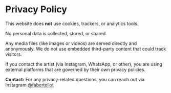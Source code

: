 # Privacy Policy

This website does **not** use cookies, trackers, or analytics tools.

No personal data is collected, stored, or shared.

Any media files (like images or videos) are served directly and anonymously. We do not use embedded third-party content that could track visitors.

If you contact the artist (via Instagram, WhatsApp, or other), you are using external platforms that are governed by their own privacy policies.

**Contact:** For any privacy-related questions, you can reach out via Instagram [@fabertellot](https://www.instagram.com/fabertellot)
